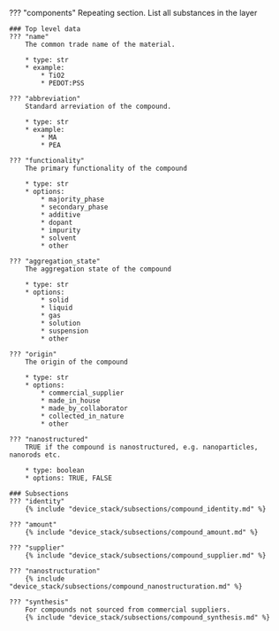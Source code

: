 ??? "components"
    Repeating section. List all substances in the layer

    ### Top level data
    ??? "name"
        The common trade name of the material.

        * type: str
        * example:
            * TiO2
            * PEDOT:PSS

    ??? "abbreviation"
        Standard arreviation of the compound.

        * type: str
        * example:
            * MA
            * PEA        

    ??? "functionality"
        The primary functionality of the compound

        * type: str
        * options:
            * majority_phase
            * secondary_phase
            * additive
            * dopant
            * impurity
            * solvent
            * other

    ??? "aggregation_state"
        The aggregation state of the compound

        * type: str
        * options:
            * solid
            * liquid
            * gas
            * solution
            * suspension
            * other

    ??? "origin"
        The origin of the compound

        * type: str
        * options:
            * commercial_supplier
            * made_in_house
            * made_by_collaborator
            * collected_in_nature
            * other

    ??? "nanostructured"
        TRUE if the compound is nanostructured, e.g. nanoparticles, nanorods etc. 

        * type: boolean
        * options: TRUE, FALSE   

    ### Subsections
    ??? "identity"
        {% include "device_stack/subsections/compound_identity.md" %}

    ??? "amount"
        {% include "device_stack/subsections/compound_amount.md" %}

    ??? "supplier"
        {% include "device_stack/subsections/compound_supplier.md" %}

    ??? "nanostructuration"
        {% include "device_stack/subsections/compound_nanostructuration.md" %}

    ??? "synthesis"
        For compounds not sourced from commercial suppliers.
        {% include "device_stack/subsections/compound_synthesis.md" %} 